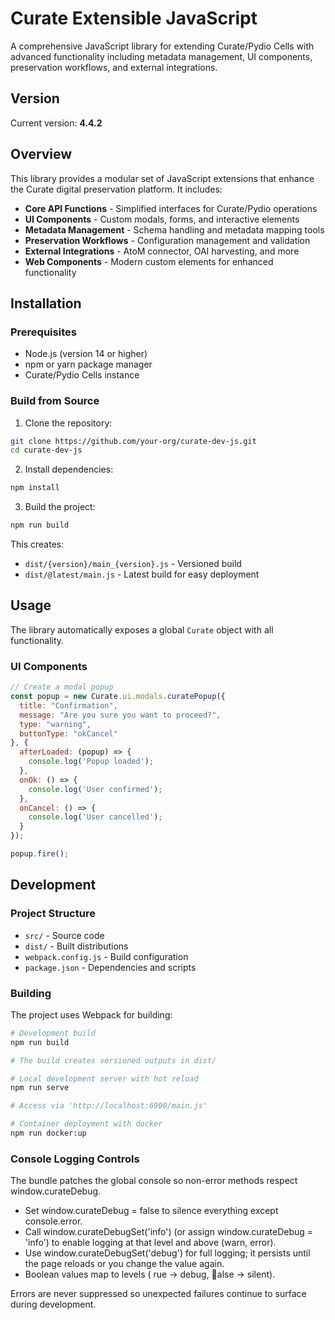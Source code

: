 ﻿# Curate Extensible JavaScript

A comprehensive JavaScript library for extending Curate/Pydio Cells with advanced functionality including metadata management, UI components, preservation workflows, and external integrations.

## Version
Current version: **4.4.2**

## Overview

This library provides a modular set of JavaScript extensions that enhance the Curate digital preservation platform. It includes:

- **Core API Functions** - Simplified interfaces for Curate/Pydio operations
- **UI Components** - Custom modals, forms, and interactive elements
- **Metadata Management** - Schema handling and metadata mapping tools
- **Preservation Workflows** - Configuration management and validation
- **External Integrations** - AtoM connector, OAI harvesting, and more
- **Web Components** - Modern custom elements for enhanced functionality

## Installation

### Prerequisites
- Node.js (version 14 or higher)
- npm or yarn package manager
- Curate/Pydio Cells instance

### Build from Source

1. Clone the repository:
```bash
git clone https://github.com/your-org/curate-dev-js.git
cd curate-dev-js
```

2. Install dependencies:
```bash
npm install
```

3. Build the project:
```bash
npm run build
```

This creates:
- `dist/{version}/main_{version}.js` - Versioned build
- `dist/@latest/main.js` - Latest build for easy deployment

## Usage

The library automatically exposes a global `Curate` object with all functionality.

### UI Components

```javascript
// Create a modal popup
const popup = new Curate.ui.modals.curatePopup({
  title: "Confirmation",
  message: "Are you sure you want to proceed?",
  type: "warning",
  buttonType: "okCancel"
}, {
  afterLoaded: (popup) => {
    console.log('Popup loaded');
  },
  onOk: () => {
    console.log('User confirmed');
  },
  onCancel: () => {
    console.log('User cancelled');
  }
});

popup.fire();
```

## Development

### Project Structure

- `src/` - Source code
- `dist/` - Built distributions
- `webpack.config.js` - Build configuration
- `package.json` - Dependencies and scripts

### Building

The project uses Webpack for building:

```bash
# Development build
npm run build

# The build creates versioned outputs in dist/
```

```bash
# Local development server with hot reload
npm run serve

# Access via 'http://localhost:6900/main.js'
```

```bash
# Container deployment with docker
npm run docker:up
```

### Console Logging Controls

The bundle patches the global console so non-error methods respect window.curateDebug.

- Set window.curateDebug = false to silence everything except console.error.
- Call window.curateDebugSet('info') (or assign window.curateDebug = 'info') to enable logging at that level and above (warn, error).
- Use window.curateDebugSet('debug') for full logging; it persists until the page reloads or you change the value again.
- Boolean values map to levels (	rue → debug, alse → silent).

Errors are never suppressed so unexpected failures continue to surface during development.

